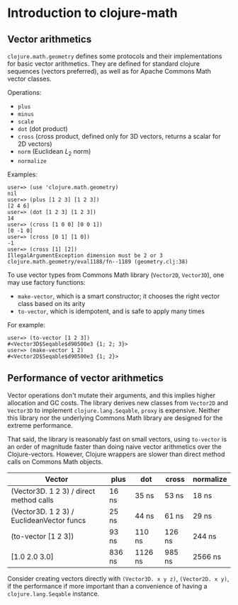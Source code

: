 # Introduction to clojure-math

## Vector arithmetics

`clojure.math.geometry` defines some protocols and their
implementations for basic vector arithmetics. They are defined for
standard clojure sequences (vectors preferred), as well as for Apache
Commons Math vector classes.

Operations:

   - `plus`
   - `minus`
   - `scale`
   - `dot` (dot product)
   - `cross` (cross product, defined only for 3D vectors, returns a
     scalar for 2D vectors)
   - `norm` (Euclidean $L_2$ norm)
   - `normalize`

Examples:

    user=> (use 'clojure.math.geometry)
    nil
    user=> (plus [1 2 3] [1 2 3])
    [2 4 6]
    user=> (dot [1 2 3] [1 2 3])
    14
    user=> (cross [1 0 0] [0 0 1])
    [0 -1 0]
    user=> (cross [0 1] [1 0])
    -1
    user=> (cross [1] [2])
    IllegalArgumentException dimension must be 2 or 3  clojure.math.geometry/eval1188/fn--1189 (geometry.clj:38)


To use vector types from Commons Math library (`Vector2D`, `Vector3D`), one may
use factory functions:

  - `make-vector`, which is a smart constructor; it chooses the right
    vector class based on its arity
  - `to-vector`, which is idempotent, and is safe to apply many times

For example:

    user=> (to-vector [1 2 3])
    #<Vector3D$Seqable$d90500e3 {1; 2; 3}>
    user=> (make-vector 1 2)
    #<Vector2D$Seqable$d90500e3 {1; 2}>


## Performance of vector arithmetics

Vector operations don't mutate their arguments, and this implies higher
allocation and GC costs. The library derives new classes from `Vector2D` and
`Vector3D` to implement `clojure.lang.Seqable`, `proxy` is expensive.
Neither this library nor the underlying Commons Math library
are designed for the extreme performance.

That said, the library is reasonably fast on small vectors, using
`to-vector` is an order of magnitude faster than doing naive vector
arithmetics over the Clojure-vectors. However, Clojure wrappers are
slower than direct method calls on Commons Math objects.

Vector                                     |  plus  |  dot   |  cross | normalize |
-------------------------------------------|--------|--------|--------|-----------|
(Vector3D. 1 2 3) / direct method calls    |  16 ns |  35 ns |  53 ns |     18 ns |
(Vector3D. 1 2 3) / EuclideanVector funcs  |  25 ns |  44 ns |  61 ns |     29 ns |
(to-vector [1 2 3])                        |  93 ns | 110 ns | 126 ns |    244 ns |
[1.0 2.0 3.0]                              | 836 ns |1126 ns | 985 ns |   2566 ns |

Consider creating vectors directly with `(Vector3D. x y z)`,
`(Vector2D. x y)`, if the performance if more important than a convenience
of having a `clojure.lang.Seqable` instance.
